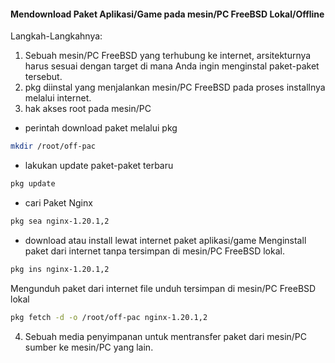 #### Mendownload Paket Aplikasi/Game pada mesin/PC FreeBSD Lokal/Offline
Langkah-Langkahnya:
1. Sebuah mesin/PC FreeBSD yang terhubung ke internet, arsitekturnya harus sesuai dengan target di mana Anda ingin menginstal paket-paket tersebut.
2. pkg diinstal yang menjalankan mesin/PC FreeBSD pada proses installnya melalui internet.
3. hak akses root pada mesin/PC
- perintah download paket melalui pkg
```sh
mkdir /root/off-pac
```
- lakukan update paket-paket terbaru
```sh
pkg update
```
- cari Paket Nginx
```sh
pkg sea nginx-1.20.1,2
```
- download atau install lewat internet paket aplikasi/game
Menginstall paket dari internet tanpa tersimpan di mesin/PC FreeBSD lokal.
```sh
pkg ins nginx-1.20.1,2
```
Mengunduh paket dari internet file unduh tersimpan di mesin/PC FreeBSD lokal
```sh
pkg fetch -d -o /root/off-pac nginx-1.20.1,2
```
4. Sebuah media penyimpanan untuk mentransfer paket dari mesin/PC sumber ke mesin/PC yang lain.
